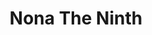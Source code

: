 ---
draft: false
slug: nona-the-ninth-b9f008b2
title: Nona The Ninth
type: books
params:
  authors:
  - Tamsyn Muir
  bookTitle: Nona The Ninth
  book_description: Her city is under siege. The zombies are coming back. And all
    Nona wants is a birthday party. In many ways, Nona is like other people. She lives
    with her family, has a job at her local school, and loves walks on the beach and
    meeting new dogs. But Nona's not like other people. Six months ago she woke up
    in a stranger's body, and she's afraid she might have to give it back. The whole
    city is falling to pieces. A monstrous blue sphere hangs on the horizon, ready
    to tear the planet apart. Blood of Eden forces have surrounded the last Cohort
    facility and wait for the Emperor Undying to come calling. Their leaders want
    Nona to be the weapon that will save them from the Nine Houses. Nona would prefer
    to live an ordinary life with the people she loves, with Pyrrha and Camilla and
    Palamedes, but she also knows that nothing lasts forever.<br /><br />And each
    night, Nona dreams of a woman with a skull-painted face...
  cover: https://images-na.ssl-images-amazon.com/images/S/compressed.photo.goodreads.com/books/1643298298i/58662507.jpg
  isbn: '9781250854117'
  languages:
  - Английский
  goodreads_link: https://www.goodreads.com/book/show/58662507-nona-the-ninth
  page_count: '480'
  publication_year: '2022'
  publishers:
  - Doherty Associates, Tor.com, Tordotcom
  russian_audioversion: 'no'
  russian_translation_status: unknown
  series: The Locked Tomb
  short_book_description: Her city is under siege. The zombies are coming back.
  tags:
  - LGBTQ+
  - adult fiction
  - audiobook
  - epic fantasy
  - fantasy
  - fiction
  - horror
  - lesbian
  - new york times bestseller
  - queer
  - science fiction
  - space opera
---